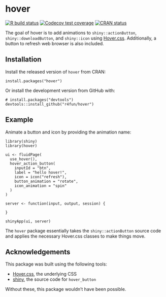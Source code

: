 
<!-- README.md is generated from README.Rmd. Please edit that file -->

hover
=====

<!-- badges: start -->

[![R build
status](https://github.com/r4fun/hover/workflows/R-CMD-check/badge.svg)](https://github.com/r4fun/hover/actions)
[![Codecov test
coverage](https://codecov.io/gh/r4fun/hover/branch/master/graph/badge.svg)](https://codecov.io/gh/r4fun/hover?branch=master)
[![CRAN
status](https://www.r-pkg.org/badges/version/hover)](https://CRAN.R-project.org/package=hover)
<!-- badges: end -->

The goal of hover is to add animations to `shiny::actionButton`,
`shiny::downloadButton`, and `shiny::icon` using
[Hover.css](https://github.com/IanLunn/Hover). Additionally, a button to
refresh web browser is also included.

Installation
------------

Install the released version of `hover` from CRAN:

    install.packages("hover")

Or install the development version from GitHub with:

    # install.packages("devtools")
    devtools::install_github("r4fun/hover")

Example
-------

Animate a button and icon by providing the animation name:

    library(shiny)
    library(hover)

    ui <- fluidPage(
      use_hover(),
      hover_action_button(
        inputId = "btn",
        label = "hello hover!",
        icon = icon("refresh"), 
        button_animation = "rotate", 
        icon_animation = "spin"
      ) 
    )

    server <- function(input, output, session) {
      
    }

    shinyApp(ui, server)

The `hover` package essentially takes the `shiny::actionButton` source
code and applies the necessary Hover.css classes to make things move.

Acknowledgements
----------------

This package was built using the following tools:

-   [Hover.css](https://github.com/IanLunn/Hover), the underlying CSS
-   [shiny](https://github.com/rstudio/shiny), the source code for
    `hover_button`

Without these, this package wouldn’t have been possible.
